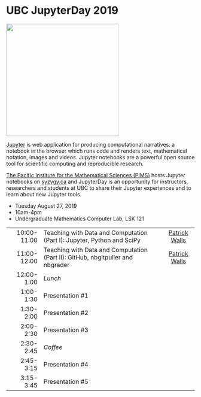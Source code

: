 # UBC JupyterDay 2019

<div style="text-align: center">
<img src="https://jupyter.org/assets/main-logo.svg" width=300 style="display: block">
</div>

[Jupyter](http://jupyter.org/) is web application for producing computational narratives: a notebook in the browser which runs code and renders text, mathematical notation, images and videos. Jupyter notebooks are a powerful open source tool for scientific computing and reproducible research.

[The Pacific Institute for the Mathematical Sciences (PIMS)](http://www.pims.math.ca/) hosts Jupyter notebooks on [syzygy.ca](http://syzygy.ca/) and JupyterDay is an opportunity for instructors, researchers and students at UBC to share their Jupyter experiences and to learn about new Jupyter tools.

* Tuesday August 27, 2019
* 10am-4pm
* Undergraduate Mathematics Computer Lab, LSK 121

| | | |
|---:|:---|:---:|
| 10:00-11:00 | Teaching with Data and Computation (Part I): Jupyter, Python and SciPy | [Patrick Walls](https://github.com/patrickwalls) |
| 11:00-12:00 | Teaching with Data and Computation (Part II): GitHub, nbgitpuller and nbgrader | [Patrick Walls](https://github.com/patrickwalls) |
| 12:00-1:00 | *Lunch* | |
| 1:00-1:30 | Presentation #1 | |
| 1:30-2:00 | Presentation #2 | |
| 2:00-2:30 | Presentation #3 | |
| 2:30-2:45 | *Coffee* | |
| 2:45-3:15 | Presentation #4 | |
| 3:15-3:45 | Presentation #5 | |
